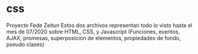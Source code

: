 # css
Proyecto Fede Zeitun
Estos dos archivos representan todo lo visto hasta el mes de 07/2020 sobre HTML, CSS, y Javascript (Funciones, eventos, AJAX, promesas,
superposicion de elementos, propiedades de fondo, pseudo clases)
